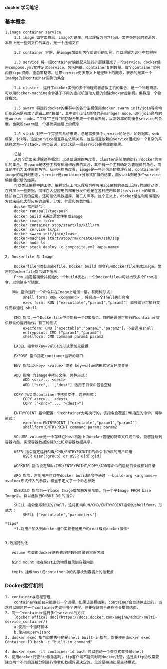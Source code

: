 #### docker 学习笔记 ####
### 基本概念 ###
    1.image container service
        1.1 image 如字面意思，image为镜像，可以理解为包含代码、文件等内容的资源包，本质上是一些列文件的集合，是一个压缩文件
        
        1.2 container 容器，是image加载到内存后运行的实例，可以理解为运行中的程序

        1.3 service 将一组container编排起来进行扩展就组成了一个service，docker使用compose.yml文件定义service，包括网络、container复制数量、每个container实例内存/cpu资源、重启策略等。注意service更多意义上是逻辑上的概念，表示的是某一个imange的多container实例的集合
             
        1.4 cluster  运行了docker实例的多个物理或者虚拟主机的集合，是一个物理概念，可以用docker-machine命令基于不同的虚拟机驱动方便的创建docker虚拟机。集群是一个物理概念。
            
        1.5 swarm 将运行docker的集群中的各个主机使用docker swarm init/join等命令组织起来便形成了逻辑上的"蜂巢"，其中运行init命令的是manager node，运行join命令的是worker node。“工蜂”“王蜂”相互配合形成一个蜂巢系统，以高效率的均衡各service的负载。也就说swarm是一个基础实施层上的概念

        1.6 stack 对于一个完整的系统来说，总是需要多个service的配合，如数据库、web框架、jdk等，这些service相互存在依赖关系，这些相互依赖的service组成的一个复杂的系统称之为一个stack，换句话说，stack是一组service编排后的结果。

        总结：
        从两个层面来理解这些概念。以基础设施的角度看，cluster是简单的运行了docker的主机的集合，而swarm是这些主机有机组织起来的集合，其中有一个主机确定为管理员的角色，而其他主机为工作器的角色。从应用的角度看，image是一些元信息的物理存储，container是image的运行时形态，service是container分布式扩展的结果，而stack则是多个service编排组织后的结果。
        可以类比编程中的工作。编程实际上可以理解为在可用api依赖的基础上进行的编排动作，在外加上一些数据。同样在大型应用的部署分发中也是在各种应用依赖(service)上的编排，除却自己开发的应用，还可能依赖数据库、第三方库等。这个意义上，docker是在利用编程的方式来简化大型应用的部署、分发、扩展和负载均衡。
        docker常用命令：
        docker run/pull/tag/push
        docker build #通过源文件生成image
        docker image ls/rm
        docker container stop/start/ls/kill/rm
        docker service ls/ps
        docker swarm init/join/leave
        docker-machine start/stop/rm/create/env/ssh/scp
        docker node ls
        docker stack deploy -c composite.yml <app-name>
    
    2. Dockerfile 与 Image
        
        Dockerfile可类比makefile，Docker build 命令利用Dockerfile生成Image。常用的Dockerfile指令如下所示：
        From 指定基镜像并初始化一个build状态。一个Dockerfile中可以出现多个From指令，以创建多个镜像。
       
       RUN 指令运行一个命令并在Image上增加一层，有两种形式：
            shell form: RUN <command> ，将启动一个shell执行命令
            exex form: RUN ["executable","param1","param2"] 直接运行可执行文件而非通过 shell

        CMD 指令 一个Dockerfile中只能有一个CMD指令，目的是设置可执行的container提供默认的运行动作。有三种形式
            execform: CMD ["exectable","param1","param2"]，不会调用shell
            entrypoint: CMD ["param1","param2"]
            shellform: CMD command param1 param2
        
        LABEL 指令以key=value的形式添加元数据

        EXPOSE 指令指定contianer监听的端口

        ENV 指令以<key> <value> 或者 key=value的形式定义环境变量

        ADD 指令 向Image中拷贝文件，两种形式：
            ADD <src>... <dest>
            ADD ["src",...,"dest"] 适用于目录中包含空格

        COPY 指令向container中拷贝文件，两种形式：
            COPY <src>... <dest>
            COPY ["<src>",... "<dest>"]
        
        ENTRYPOINT 指令配置一个container为可执行的，该指令会覆盖CMD指定的命令，两种形式：
            execform:ENTRYPOINT ["exectable","param1","param2"]
            shellform:ENTRYPOINT command param1 param2
        
        VOLUME volume是一个存储在Host机器上由docker管理的特殊文件或目录，能够挂载到容器内部，实现容器数据的持久化和夸容器数据共享。

        USER 指令指定运行RUN/CMD/ENTRYPOINT中的命令中所属的用户和组
            USER user[:group] or USER uid[:gid]

        WORKDIR 指令设定RUN/CMD/ENTRYPOINT/COPY/ADD等命令的启动目录或相对目录
        
        ARG 指令，声明用户可以在docker bulid命令中通过 --build-arg <argname>=<value>形式传入的参数，相当于定义了一个命名参数

        ONBUILD 指令为一个base Image增加触发器功能，当一个子Image FROM base Image后，将以此执行ONBUILD中的指令。

        SHELL 指令重写默认的shell，这将影响RUN/CMD/ENTRYPOINT指令的shellfomr，形式为：
            SHELL ["executable","parameters"]

    *tips*
        *1.将用户加入到docker组中实现普通用户的root级别docker操作*
    
    
    3.数据持久化
        
       volume 挂载由docker进程管理的数据目录到容器内部
       
       bind mount 挂在host上的物理目录到容器内部

       tmpfs 挂载host或container中的内存块到容器上的挂载点
            
### Docker运行机制 ###      
    1. container与进程管理
        container在前台只能运行一个进程，如果该进程结束，container会自动停止运行。当然可以同时在一个container内运行多个进程，但要保证前台进程不会提前结束。
    2. 同一个container运行多个service的方式
        [docker offical doc](https://docs.docker.com/engine/admin/multi-service_container/) 
        a.使用一个循环脚本
        b.使用supervisord
    3. docker exec 指令如果执行的是shell built-in指令，需要使用docker exec Container-ID bash -c "built-in command"    
    
    4. docker exec -it container-id bash 可以启动一个交互式非登录shell
    5. 使用docker托管ftp服务器时，ftp客户端不能同时用docker托管，这是由ftp协议需要建立两个不同的连接分别进行命令和数据传递决定的。无论是被动还是主动模式。

    
